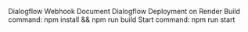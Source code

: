 Dialogflow Webhook Document
Dialogflow
Deployment on Render
Build command: npm install && npm run build
Start command: npm run start
